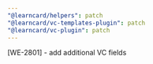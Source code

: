 ```yaml
---
"@learncard/helpers": patch
"@learncard/vc-templates-plugin": patch
"@learncard/vc-plugin": patch
---
```


[WE-2801] - add additional VC fields
